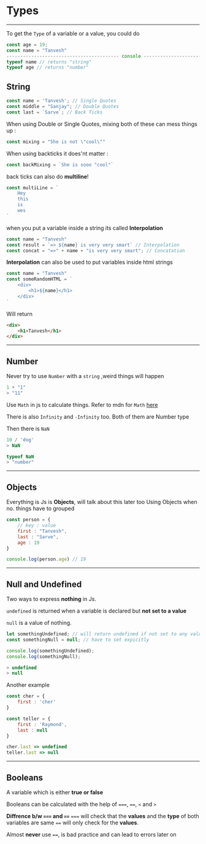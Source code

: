 # Types
---
To get the `Type` of a variable or a value, you could do

```js
const age = 19;
const name = "Tanvesh"
----------------------------------------- console -----------------------
typeof name // returns "string"
typeof age // returns "number"
```

## String

```js
const name = 'Tanvesh'; // Single Quotes
const middle = "Sanjay"; // Double Quotes
const last = `Sarve`; // Back Ticks
```

When using Double or Single Quotes, mixing both of these can mess things up : 

```js
const mixing = "She is not \"cool\""
```

When using backticks it does'nt matter : 

```js
const backMixing = `She is sooo "cool"`
```

back ticks can also do **multiline**!

```js
const multiLine = `
	Hey
	this
	is
	wes
`
```

when you put a variable inside a string its called **Interpolation**

```js
const name = "Tanvesh"
const result = `=> ${name} is very very smart` // Interpolation
const concat = "=>" + name + "is very very smart"; // Concatation 
```

**Interpolation** can also be used to put variables inside html strings

```js
const name = "Tanvesh"
const someRandomHTML = `
	<div>
		<h1>${name}</h1>
	</div>
`
```
Will return
```html
<div>
	<h1>Tanvesh</h1>
</div>
```
---
## Number

Never try to use `Number` with a `string` ,weird things will happen
```js
1 + "1"
> "11"
```
Use `Math` in js to calculate things. Refer to mdn for `Math` [here](https://developer.mozilla.org/en-US/docs/Web/JavaScript/Reference/Global_Objects/Math)

There is also `Infinity` and `-Infinity` too. Both of them are Number type

Then there is `NaN`

```js
10 / 'dog'
> NaN

typeof NaN
> "number"
```
---
## Objects
Everything is Js is **Objects**, will talk about this later too
Using Objects when no. things have to grouped

```js
const person = {
	// key : value
	first : "Tanvesh",
	last : "Sarve",
	age : 19
}

console.log(person.age) // 19
```
---
## Null and Undefined
Two ways to express **nothing** in Js.

`undefined` is returned when a variable is declared but **not set to a value**

`null` is a value of nothing. 

```js
let somethingUndefined; // will return undefined if not set to any value
const somethingNull = null; // have to set expicitly

console.log(somethingUndefined);
console.log(somethingNull);

> undefined
> null
```

Another example 

```js
const cher = {
	first : 'cher'
}

const teller = {
	first : 'Raymond',
	last : null
}

cher.last => undefined
teller.last => null
```
---
## Booleans

A variable which is either **true or false**

Booleans can be calculated with the help of `===`, `==`, `<` and `>`

**Diffrence b/w `===` and `==`**
`===` will check that the **values** and the **type** of both variables are same
`==` will only check for the **values**.

Almost **never** use `==`, is bad practice and can lead to errors later on